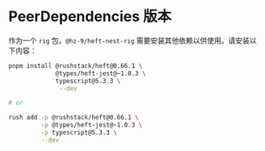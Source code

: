 # PeerDependencies 版本

作为一个 `rig` 包，`@hz-9/heft-nest-rig` 需要安装其他依赖以供使用。请安装以下内容：

```sh
pnpm install @rushstack/heft@0.66.1 \
             @types/heft-jest@~1.0.3 \
             typescript@5.3.3 \
              --dev

# or

rush add -p @rushstack/heft@0.66.1 \
         -p @types/heft-jest@~1.0.3 \
         -p typescript@5.3.3 \
         --dev
```
